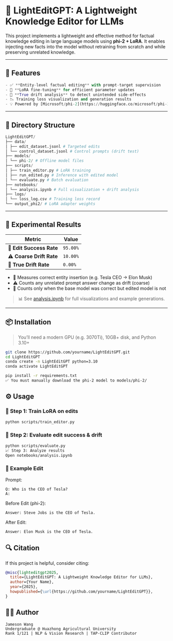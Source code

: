 # 🔧 LightEditGPT: A Lightweight Knowledge Editor for LLMs

This project implements a lightweight and effective method for factual knowledge editing in large language models using **phi-2 + LoRA**. It enables injecting new facts into the model without retraining from scratch and while preserving unrelated knowledge.

---

## 🚀 Features
```python
- ✅ **Entity-level factual editing** with prompt-target supervision
- 🔁 **LoRA fine-tuning** for efficient parameter updates
- 🧠 **True drift analysis** to detect unintended side-effects
- 📉 Training loss visualization and generation results
- 💡 Powered by [Microsoft/phi-2](https://huggingface.co/microsoft/phi-2)
```
---

## 📁 Directory Structure
```python
LightEditGPT/
├── data/
│ ├── edit_dataset.jsonl # Targeted edits
│ └── control_dataset.jsonl # Control prompts (drift test)
├── models/
│ └── phi-2/ # Offline model files
├── scripts/
│ ├── train_editor.py # LoRA training
│ ├── run_edited.py # Inference with edited model
│ └── evaluate.py # Batch evaluation
├── notebooks/
│ └── analysis.ipynb # Full visualization + drift analysis
├── logs/
│ └── loss_log.csv # Training loss record
└── output_phi2/ # LoRA adapter weights
```
---

## 🧪 Experimental Results

| Metric                | Value       |
|-----------------------|-------------|
| 🎯 **Edit Success Rate**     | `95.00%`    |
| ⚠️  **Coarse Drift Rate**    | `10.00%`    |
| 🧠 **True Drift Rate**       | `0.00%`     |

- 🎯 Measures correct entity insertion (e.g. Tesla CEO → Elon Musk)
- ⚠️ Counts any unrelated prompt answer change as drift (coarse)
- 🧠 Counts only when the base model was correct but edited model is not

> 📊 See [analysis.ipynb](notebooks/analysis.ipynb) for full visualizations and example generations.

---

## 📦 Installation

> You’ll need a modern GPU (e.g. 3070Ti), 10GB+ disk, and Python 3.10+

```bash
git clone https://github.com/yourname/LightEditGPT.git
cd LightEditGPT
conda create -n LightEditGPT python=3.10
conda activate LightEditGPT

pip install -r requirements.txt
✅ You must manually download the phi-2 model to models/phi-2/
```
## ⚙️ Usage
### 🔧 Step 1: Train LoRA on edits
```bash
python scripts/train_editor.py
```
### 🧪 Step 2: Evaluate edit success & drift
```bash
python scripts/evaluate.py
📈 Step 3: Analyze results
Open notebooks/analysis.ipynb
```
### 💬 Example Edit
Prompt:
```vbnet
Q: Who is the CEO of Tesla?
A:
```
Before Edit (phi-2):
```
Answer: Steve Jobs is the CEO of Tesla.
```
After Edit:
```vbnet
Answer: Elon Musk is the CEO of Tesla.
```
## 🔍 Citation
If this project is helpful, consider citing:
``` bibtex
@misc{lighteditgpt2025,
  title={LightEditGPT: A Lightweight Knowledge Editor for LLMs},
  author={Your Name},
  year={2025},
  howpublished={\url{https://github.com/yourname/LightEditGPT}},
}
```
## 👨‍💻 Author
```
Jameson Wang
Undergraduate @ Huazhong Agricultural University
Rank 1/121 | NLP & Vision Research | TAP-CLIP Contributor
```